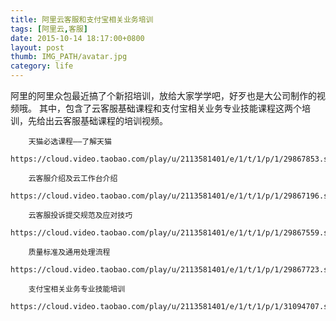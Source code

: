 ```yaml
---
title: 阿里云客服和支付宝相关业务培训
tags: [阿里云,客服]
date: 2015-10-14 18:17:00+0800
layout: post
thumb: IMG_PATH/avatar.jpg
category: life
---
```


阿里的阿里众包最近搞了个新招培训，放给大家学学吧，好歹也是大公司制作的视频哦。
其中，包含了云客服基础课程和支付宝相关业务专业技能课程这两个培训，先给出云客服基础课程的培训视频。

        天猫必选课程——了解天猫
        https://cloud.video.taobao.com/play/u/2113581401/e/1/t/1/p/1/29867853.swf

        云客服介绍及云工作台介绍
        https://cloud.video.taobao.com/play/u/2113581401/e/1/t/1/p/1/29867196.swf

        云客服投诉提交规范及应对技巧
        https://cloud.video.taobao.com/play/u/2113581401/e/1/t/1/p/1/29867559.swf

        质量标准及通用处理流程
        https://cloud.video.taobao.com/play/u/2113581401/e/1/t/1/p/1/29867723.swf

        支付宝相关业务专业技能培训
        https://cloud.video.taobao.com/play/u/2113581401/e/1/t/1/p/1/31094707.swf